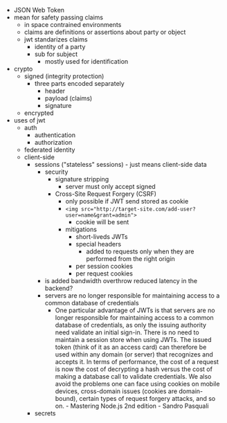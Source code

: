 - JSON Web Token
- mean for safety passing claims
  - in space contrained environments
  - claims are definitions or assertions about party or object
  - jwt standarizes claims
    - identity of a party
    - sub for subject
      - mostly used for identification
- crypto
  - signed (integrity protection)
    - three parts encoded separately
      - header
      - payload (claims)
      - signature
  - encrypted
- uses of jwt
  - auth
    - authentication
    - authorization
  - federated identity
  - client-side
    - sessions ("stateless" sessions) - just means client-side data
      - security
        - signature stripping
          - server must only accept signed
        - Cross-Site Request Forgery (CSRF)
          - only possible if JWT send stored as cookie
          - `<img src="http://target-site.com/add-user?user=name&grant=admin">`
            - cookie will be sent
          - mitigations
            - short-liveds JWTs
            - special headers
              - added to requests only when they are performed from the right origin
            - per session cookies
            - per request cookies
      - is added bandwidth overthrow reduced latency in the backend?
      - servers are no longer responsible for maintaining access to a common database of credentials
        - One particular advantage of JWTs is that servers are no longer responsible for maintaining access to a common database of credentials, as only the issuing authority need validate an initial sign-in. There is no need to maintain a session store when using JWTs. The issued token (think of it as an access card) can therefore be used within any domain (or server) that recognizes and accepts it. In terms of performance, the cost of a request is now the cost of decrypting a hash versus the cost of making a database call to validate credentials. We also avoid the problems one can face using cookies on mobile devices, cross-domain issues (cookies are domain-bound), certain types of request forgery attacks, and so on. - Mastering Node.js 2nd edition - Sandro Pasquali
    - secrets
